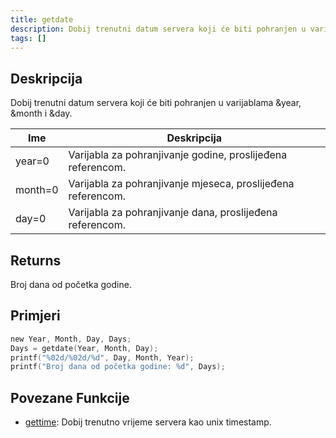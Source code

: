 ```yaml
---
title: getdate
description: Dobij trenutni datum servera koji će biti pohranjen u varijablama &year, &month i &day.
tags: []
---
```


<LowercaseNote />

## Deskripcija

Dobij trenutni datum servera koji će biti pohranjen u varijablama &year, &month i &day.

| Ime     | Deskripcija                                                 |
| ------- | ----------------------------------------------------------- |
| year=0  | Varijabla za pohranjivanje godine, proslijeđena referencom. |
| month=0 | Varijabla za pohranjivanje mjeseca, proslijeđena referencom.|
| day=0   | Varijabla za pohranjivanje dana, proslijeđena referencom.   |

## Returns

Broj dana od početka godine.

## Primjeri

```c
new Year, Month, Day, Days;
Days = getdate(Year, Month, Day);
printf("%02d/%02d/%d", Day, Month, Year);
printf("Broj dana od početka godine: %d", Days);
```

## Povezane Funkcije

- [gettime](gettime): Dobij trenutno vrijeme servera kao unix timestamp.
